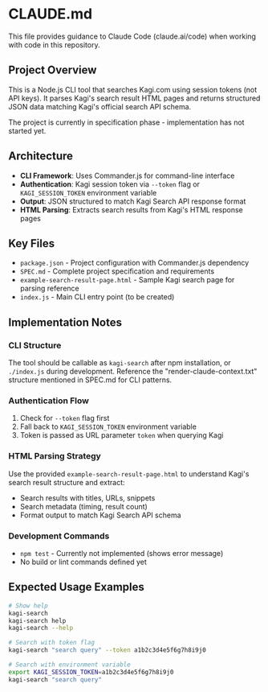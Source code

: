 # CLAUDE.md

This file provides guidance to Claude Code (claude.ai/code) when working with code in this repository.

## Project Overview

This is a Node.js CLI tool that searches Kagi.com using session tokens (not API keys). It parses Kagi's search result HTML pages and returns structured JSON data matching Kagi's official search API schema.

The project is currently in specification phase - implementation has not started yet.

## Architecture

- **CLI Framework**: Uses Commander.js for command-line interface
- **Authentication**: Kagi session token via `--token` flag or `KAGI_SESSION_TOKEN` environment variable
- **Output**: JSON structured to match Kagi Search API response format
- **HTML Parsing**: Extracts search results from Kagi's HTML response pages

## Key Files

- `package.json` - Project configuration with Commander.js dependency
- `SPEC.md` - Complete project specification and requirements
- `example-search-result-page.html` - Sample Kagi search page for parsing reference
- `index.js` - Main CLI entry point (to be created)

## Implementation Notes

### CLI Structure
The tool should be callable as `kagi-search` after npm installation, or `./index.js` during development. Reference the "render-claude-context.txt" structure mentioned in SPEC.md for CLI patterns.

### Authentication Flow
1. Check for `--token` flag first
2. Fall back to `KAGI_SESSION_TOKEN` environment variable
3. Token is passed as URL parameter `token` when querying Kagi

### HTML Parsing Strategy
Use the provided `example-search-result-page.html` to understand Kagi's search result structure and extract:
- Search results with titles, URLs, snippets
- Search metadata (timing, result count)
- Format output to match Kagi Search API schema

### Development Commands
- `npm test` - Currently not implemented (shows error message)
- No build or lint commands defined yet

## Expected Usage Examples

```bash
# Show help
kagi-search
kagi-search help
kagi-search --help

# Search with token flag
kagi-search "search query" --token a1b2c3d4e5f6g7h8i9j0

# Search with environment variable
export KAGI_SESSION_TOKEN=a1b2c3d4e5f6g7h8i9j0
kagi-search "search query"
```